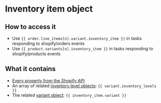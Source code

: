 # Inventory item object

## How to access it

* Use `{{ order.line_items[n].variant.inventory_item }}` in tasks responding to shopify/orders events
* Use `{{ product.variants[n].inventory_item }}` in tasks responding to shopify/products events

## What it contains

* [Every property from the Shopify API](https://help.shopify.com/en/api/reference/inventory/inventoryitem#properties)
* An array of related [inventory level objects](http://help.usemechanic.com/liquid/the-inventory-level-object): `{{ variant.inventory_levels }}`
* The related [variant object](http://help.usemechanic.com/liquid/the-variant-object): `{{ inventory_item.variant }}`

